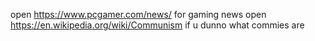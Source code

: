 open https://www.pcgamer.com/news/ for gaming news
open https://en.wikipedia.org/wiki/Communism if u dunno what commies are
 

